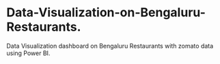 # Data-Visualization-on-Bengaluru-Restaurants.
Data Visualization dashboard on Bengaluru Restaurants with zomato data using Power BI.
